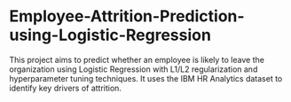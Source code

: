 # Employee-Attrition-Prediction-using-Logistic-Regression
This project aims to predict whether an employee is likely to leave the organization using Logistic Regression with L1/L2 regularization and hyperparameter tuning techniques. It uses the IBM HR Analytics dataset to identify key drivers of attrition.
